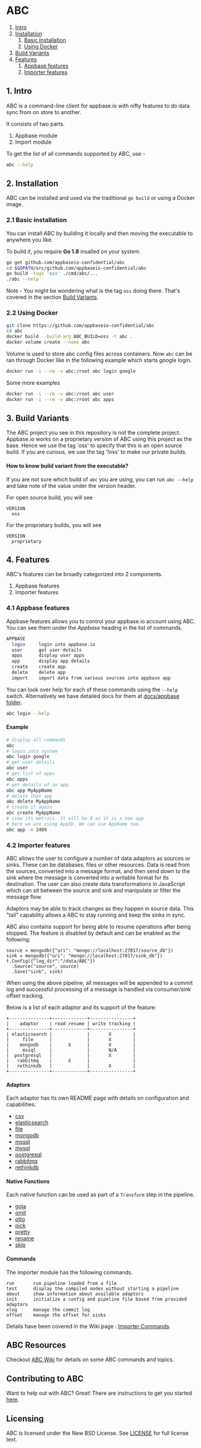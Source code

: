 
# ABC

1. [Intro](#intro)
2. [Installation](#installation)
	1. [Basic Installation](#basic-installation)
	2. [Using Docker](#using-docker)
3. [Build Variants](#build-variants)
4. [Features](#features)
	1. [Appbase features](#appbase-features)
	2. [Importer features](#importer-features)


<a name="intro"></a>
## 1. Intro

ABC is a command-line client for appbase.io with nifty features to do data sync from on store to another.

It consists of two parts. 

1. Appbase module
2. Import module

To get the list of all commands supported by ABC, use -

```sh
abc --help
```


<a name="installation"></a>
## 2. Installation

ABC can be installed and used via the traditional `go build` or using a Docker image.


<a name="basic-installation"></a>
### 2.1 Basic installation

You can install ABC by building it locally and then moving the executable to anywhere you like. 

To build it, you require **Go 1.8** insalled on your system. 

```sh
go get github.com/appbaseio-confidential/abc
cd $GOPATH/src/github.com/appbaseio-confidential/abc
go build -tags 'oss' ./cmd/abc/...
./abc --help
```

Note - You might be wondering what is the tag `oss` doing there. That's covered in the section [Build Variants](#build-variants).


<a name="using-docker"></a>
### 2.2 Using Docker

```sh
git clone https://github.com/appbaseio-confidential/abc
cd abc
docker build --build-arg ABC_BUILD=oss -t abc .
docker volume create --name abc
```

Volume is used to store abc config files across containers.
Now `abc` can be ran through Docker like in the following example which starts google login.  

```sh
docker run -i --rm -v abc:/root abc login google
```

Some more examples

```sh
docker run -i --rm -v abc:/root abc user
docker run -i --rm -v abc:/root abc apps
```


<a name="build-variants"></a>
## 3. Build Variants

The ABC project you see in this repository is not the complete project. Appbase.io works on a proprietary version of ABC using this project as the base.
Hence we use the tag 'oss' to specify that this is an open source build. 
If you are curious, we use the tag '!oss' to make our private builds. 


#### How to know build variant from the executable? 

If you are not sure which build of `abc` you are using, you can run `abc --help` and take note of the value under the version header. 

For open source build, you will see

```
VERSION
  oss
```

For the proprietary builds, you will see 

```
VERSION
  proprietary
```


<a name="features"></a>
## 4. Features

ABC's features can be broadly categorized into 2 components. 

1. Appbase features
2. Importer features


<a name="appbase-features"></a>
### 4.1 Appbase features

Appbase features allows you to control your appbase.io account using ABC. You can see them under the *Appbase* heading in the list of commands.

```sh
APPBASE
  login     login into appbase.io
  user      get user details
  apps      display user apps
  app       display app details
  create    create app
  delete    delete app
  import    import data from various sources into appbase app
```

You can look over help for each of these commands using the `--help` switch. 
Alternatively we have detailed docs for them at [docs/appbase folder](docs/appbase).


```sh
abc login --help
```

#### Example

```sh
# display all commands
abc
# login into system
abc login google
# get user details
abc user
# get list of apps
abc apps
# get details of an app
abc app MyAppName
# delete that app
abc delete MyAppName
# create it again
abc create MyAppName
# view its metrics. It will be 0 as it is a new app
# here we are using AppID. We can use AppName too.
abc app -m 2489
```


<a name="importer-features"></a>
### 4.2 Importer features

ABC allows the user to configure a number of data adaptors as sources or sinks. These can be databases, files or other resources. Data is read from the sources, converted into a message format, and then send down to the sink where the message is converted into a writable format for its destination. The user can also create data transformations in JavaScript which can sit between the source and sink and manipulate or filter the message flow.

Adaptors may be able to track changes as they happen in source data. This "tail" capability allows a ABC to stay running and keep the sinks in sync.

ABC also contains support for being able to resume operations after being stopped. 
The feature is disabled by default and can be enabled as the following:

```
source = mongodb({"uri": "mongo://localhost:27017/source_db"})
sink = mongodb({"uri": "mongo://localhost:27017/sink_db"})
t.Config({"log_dir":"/data/ABC"})
  .Source("source", source)
  .Save("sink", sink)
```

When using the above pipeline, all messages will be appended to a commit log and 
successful processing of a message is handled via consumer/sink offset tracking.

Below is a list of each adaptor and its support of the feature:

```
+---------------+-------------+----------------+
|    adaptor    | read resume | write tracking |
+---------------+-------------+----------------+
| elasticsearch |             |       X        | 
|     file      |             |       X        | 
|    mongodb    |      X      |       X        |
|     mssql     |             |       N/A      | 
|  postgresql   |             |       X        | 
|   rabbitmq    |      X      |                | 
|   rethinkdb   |             |       X        | 
+---------------+-------------+----------------+
```

#### Adaptors

Each adaptor has its own README page with details on configuration and capabilities.

* [csv](docs/adaptors/csv)
* [elasticsearch](docs/adaptors/elasticsearch)
* [file](docs/adaptors/file)
* [mongodb](docs/adaptors/mongodb)
* [mssql](docs/adaptors/mssql)
* [mysql](docs/adaptors/mysql)
* [postgresql](docs/adaptors/postgres)
* [rabbitmq](docs/adaptors/rabbitmq)
* [rethinkdb](docs/adaptors/rethinkdb)


#### Native Functions

Each native function can be used as part of a `Transform` step in the pipeline.

* [goja](docs/transforms/goja.md)
* [omit](docs/transforms/omit.md)
* [otto](docs/transforms/otto.md)
* [pick](docs/transforms/pick.md)
* [pretty](docs/transforms/pretty.md)
* [rename](docs/transforms/rename.md)
* [skip](docs/transforms/skip.md)

#### Commands

The importer module has the following commands.

```
run       run pipeline loaded from a file
test      display the compiled nodes without starting a pipeline
about     show information about available adaptors
init      initialize a config and pipeline file based from provided adaptors
xlog      manage the commit log
offset    manage the offset for sinks
```

Details have been covered in the Wiki page : [Importer Commands](https://github.com/appbaseio-confidential/abc/wiki/Importer-Commands). 


## ABC Resources

Checkout [ABC Wiki](https://github.com/appbaseio-confidential/abc/wiki) for details on some ABC commands and topics.


## Contributing to ABC

Want to help out with ABC? Great! There are instructions to get you started [here](CONTRIBUTING.md).


## Licensing

ABC is licensed under the New BSD License. See [LICENSE](LICENSE) for full license text.

